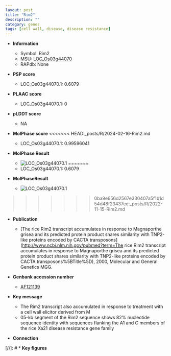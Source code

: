 ```yaml
---
layout: post
title: "Rim2"
description: ""
category: genes
tags: [cell wall, disease, disease resistance]
---
```


* **Information**  
    + Symbol: Rim2  
    + MSU: [LOC_Os03g44070](http://rice.plantbiology.msu.edu/cgi-bin/ORF_infopage.cgi?orf=LOC_Os03g44070)  
    + RAPdb: None  

* **PSP score**  
    + LOC_Os03g44070.1: 0.6079 

* **PLAAC score**  
    + LOC_Os03g44070.1: 0 

* **pLDDT score**
    + NA


* **MolPhase score**
<<<<<<< HEAD:_posts/R/2024-02-16-Rim2.md
    + LOC_Os03g44070.1: 0.99596041

* **MolPhase Result**
    + ![LOC_Os03g44070.1](https://304243504.github.io/Pictures/LOC_Os03g/LOC_Os03g44070.1.png)
=======
    + LOC_Os03g44070.1: 0.6079

* **MolPhaseResult**
    + ![LOC_Os03g44070.1](https://ricepsp.github.io/pictures/LOC_Os03g/LOC_Os03g44070.1.png)
>>>>>>> 0ba9e656d2567e330407a5f1b1d54d48f23437ee:_posts/R/2022-11-15-Rim2.md

* **Publication**  
    + [The rice Rim2 transcript accumulates in response to Magnaporthe grisea and its predicted protein product shares similarity with TNP2-like proteins encoded by CACTA transposons](http://www.ncbi.nlm.nih.gov/pubmed?term=The rice Rim2 transcript accumulates in response to Magnaporthe grisea and its predicted protein product shares similarity with TNP2-like proteins encoded by CACTA transposons%5BTitle%5D), 2000, Molecular and General Genetics MGG.

* **Genbank accession number**  
    + [AF121139](http://www.ncbi.nlm.nih.gov/nuccore/AF121139)

* **Key message**  
    + The Rim2 transcript also accumulated in response to treatment with a cell wall elicitor derived from M
    + 05-kb segment of the Rim2 sequence shows 82% nucleotide sequence identity with sequences flanking the A1 and C members of the rice Xa21 disease resistance gene family

* **Connection**  

[//]: # * **Key figures**  


